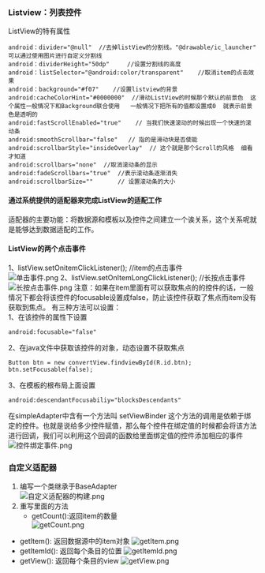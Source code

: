 ### Listview：列表控件
ListView的特有属性
```
android：divider="@null"  //去掉listView的分割线。"@drawable/ic_launcher"  可以通过使用图片进行自定义分割线
android：dividerHeight="50dp"     //设置分割线的高度
android：listSelector="@android:color/transparent"    //取消item的点击效果
android：background="#f07"    //设置listview的背景
android:cacheColorHint="#0000000"  //滑动ListView的时候那个默认的前景色  这个属性一般情况下和Background联合使用   一般情况下把所有的值都设置成0  就表示前景色是透明的
android:fastScrollEnabled="true"    // 当我们快速滚动的时候出现一个快速的滚动条
android:smoothScrollbar="false"   // 指的是滑动块是否使能
android:scrollbarStyle="insideOverlay"  // 这个就是那个Scroll的风格  细看才知道
android:scrollbars="none"  //取消滚动条的显示
android:fadeScrollbars="true"  //表示滚动条逐渐消失
android:scrollbarSize=""       // 设置滚动条的大小

```
#### 通过系统提供的适配器来完成ListView的适配工作
适配器的主要功能：将数据源和模板以及控件之间建立一个诶关系，这个关系呢就是能够达到数据适配的工作。
#### ListView的两个点击事件
1、listView.setOnitemClickListener();    //item的点击事件  
![单击事件.png](https://upload-images.jianshu.io/upload_images/7156039-983263f4a3667ea7.png?imageMogr2/auto-orient/strip%7CimageView2/2/w/1240)
2、listView.setOnItemLongClickListener();    //长按点击事件  
![长按点击事件.png](https://upload-images.jianshu.io/upload_images/7156039-4fd49fe17589da07.png?imageMogr2/auto-orient/strip%7CimageView2/2/w/1240)
注意：如果在item里面有可以获取焦点的的控件的话，一般情况下都会将该控件的focusable设置成false，防止该控件获取了焦点而item没有获取到焦点。  有三种方法可以设置：  
1、在该控件的属性下设置
```
android:focusable="false"
```
2、在java文件中获取该控件的对象，动态设置不获取焦点
```
Button btn = new convertView.findviewById(R.id.btn);
btn.setFocusable(false);
```
3、在模板的根布局上面设置
```
android:descendantFocusabiliy="blocksDescendants"
```
在simpleAdapter中含有一个方法叫 setViewBinder  这个方法的调用是依赖于绑定的控件。也就是说给多少控件赋值，那么每个控件在绑定值的时候都会将该方法进行回调，我们可以利用这个回调的函数给里面绑定值的控件添加相应的事件  
![控件绑定事件.png](https://upload-images.jianshu.io/upload_images/7156039-b5d27d2d90632744.png?imageMogr2/auto-orient/strip%7CimageView2/2/w/1240)
### 自定义适配器
1. 编写一个类继承于BaseAdapter  
![自定义适配器的构建.png](https://upload-images.jianshu.io/upload_images/7156039-3927d700a1055312.png?imageMogr2/auto-orient/strip%7CimageView2/2/w/1240)
2. 重写里面的方法  
    - getCount():返回item的数量  
![getCount.png](https://upload-images.jianshu.io/upload_images/7156039-85faba681bcb58b9.png?imageMogr2/auto-orient/strip%7CimageView2/2/w/1240)
  - getItem(): 返回数据源中的item对象
![getItem.png](https://upload-images.jianshu.io/upload_images/7156039-17dda17ee6b09a14.png?imageMogr2/auto-orient/strip%7CimageView2/2/w/1240)
  - getItemId(): 返回每个条目的位置
![getItemId.png](https://upload-images.jianshu.io/upload_images/7156039-38e5235217b0d0c3.png?imageMogr2/auto-orient/strip%7CimageView2/2/w/1240)
  - getView(): 返回每个条目的view
![getView.png](https://upload-images.jianshu.io/upload_images/7156039-586c8e3c47897b20.png?imageMogr2/auto-orient/strip%7CimageView2/2/w/1240)







